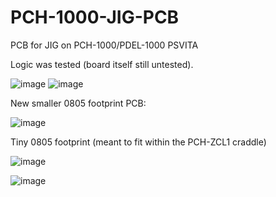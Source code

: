 # PCH-1000-JIG-PCB
PCB for JIG on PCH-1000/PDEL-1000 PSVITA

Logic was tested (board itself still untested).

![image](https://user-images.githubusercontent.com/203427/224272758-930ef81a-a32f-41a9-afde-b1d8dcfc2766.png)
![image](https://user-images.githubusercontent.com/203427/224272828-b04cba04-a9a8-4f40-96c6-87245885e82e.png)

New smaller 0805 footprint PCB: 

![image](https://user-images.githubusercontent.com/203427/225348474-67f1b619-1317-4e49-8dcd-ff30cb4a7db6.png)

Tiny 0805 footprint (meant to fit within the PCH-ZCL1 craddle)

![image](https://user-images.githubusercontent.com/203427/225625658-370125b2-8b7a-4c42-adf6-0a37e69e6ce2.png)

![image](https://user-images.githubusercontent.com/203427/225625735-33c601b2-d407-4446-948e-5706be9515f0.png)

